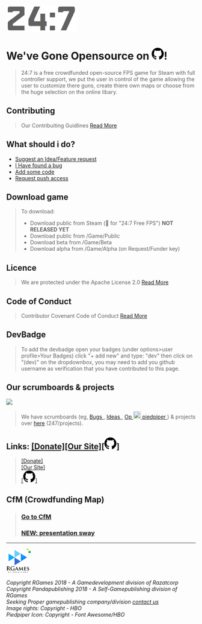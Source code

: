 <!-- Markdown file (.md) learn more at: https://youtu.be/HUBNt18RFbo , HTML to MD: http://domchristie.github.io/turndown/ -->
<!-- 24:7 logo (Md)-->
![](/logo/-DarkOn.png)
<!-- Title (Md)-->
# We've Gone Opensource on ![](/logo/github.png)!
<!-- Info bit (Block quote) -->
> 24:7 is a free crowdfunded open-source FPS game for Steam with full controller support, we put the user in control of the game allowing the user to customize there guns, create thiere own maps or choose from the huge selection on the online libary. <br>
<!-- Contributing -->
## Contributing
> Our Contribuiting Guidlines <a href="/CONTRIBUTING.md">Read More</a>
<!-- Wsid? -->
## What should i do?
- <a href="https://github.com/razatcorp/247/issues">Suggest an Idea/Feature request</a><br>
- <a href="https://github.com/razatcorp/247/issues">I Have found a bug</a><br>
- <a href="https://github.com/razatcorp/247">Add some code</a><br>
- <a href="mailto:pushaccess.247@cyws.uk"> Request push access</a>
<!-- Bullet points (Md) -->
## Download game
>To download: <br>
> - Download public from Steam (🔎 for "24:7 Free FPS") **NOT RELEASED YET** <br> 
> - Download public from /Game/Public <br> 
> - Download beta from /Game/Beta <br>
> - Download alpha from /Game/Alpha (on Request/Funder key)
<!-- Licence -->
## Licence
> We are protected under the Apache License 2.0 <a href="/LICENSE">Read More</a>
<!-- CoC -->
## Code of Conduct
> Contributor Covenant Code of Conduct <a href="/CODE_OF_CONDUCT.md">Read More</a>
<!-- Devbadge -->
## DevBadge
> To add the devbadge open your badges (under options>user profile>Your Badges) click "+ add new" and type: "dev" then click on "(dev)" on the dropdownbox, you may need to add you github username as verification that you have contributed to this page.
<!-- Scrumboards / Projects -->
## Our scrumboards & projects
<img src="https://media.licdn.com/mpr/mpr/gcrc/dms/image/C4E12AQH4Ic5Z3F3x9Q/article-cover_image-shrink_720_1280/0?e=2132524800&v=beta&t=xrwW0WHogFjYLBKmfahgz0Hyx81YWOjQr-j1UOdRrvs" width="444px" length="250px"></b><br>
<!-- SV image end -->
> We have scrumboards (eg, <a href="https://github.com/razatcorp/247/projects/3"> Bugs </a>, <a href="https://github.com/razatcorp/247/projects/2"> Ideas </a>, <a href="https://github.com/razatcorp/247/projects/1"> Op <img src="https://cdn.iconscout.com/icon/free/png-512/pied-piper-8-569464.png" height="20" width="20"> piedpiper </a>) & projects over <a href="https://github.com/razatcorp/247/projects">here</a> (247/projects).
<!-- Links (HTML & Md) -->
## Links: <a href="http://247.cyws.uk#donate">[Donate]</a><a href="http://247.cyws.uk">[Our Site]</a><a href="https://github.com/razatcorp/247#YouWhereAlreadyHere">[![](/logo/github.png)]</a><br>
> <a href="http://247.cyws.uk#donate">[Donate]</a><br>
> <a href="http://247.cyws.uk">[Our Site]</a><br>
> <a href="https://github.com/razatcorp/247#YouWhereAlreadyHere"> [![](/logo/github.png)]</a>
## CfM (Crowdfunding Map)
> ### <a href="/CfM.md">Go to CfM</a>
> ### <a href="/PresentationSway.md">NEW: presentation sway</a>
------------------------------------------------------------------------------------------------------------------------------------------
<!-- RGames logo in HTML (Markdown image size not supported by GH yet (16th Aug 2018) -->
<img src="/logo/RGames_Logo.png" width="65px" height="65px"><!-- Publishing company <img src="GAMEPUBL CO LOGO" alt="drawing" width="65px" height="65px">  -->
<!-- Copyright (HTML) -->
<i>Copyright RGames 2018 - A Gamedevelopment division of Razatcorp</i>
<i>Copyright Pandapublishing 2018 - A Self-Gamepublishing division of RGames</i>
<br><i>Seeking Proper gamepublishing company/division <a href="mailto:gamepubl.247@cyws.uk">contact us</i></a>
<br><i>Image rights: Copyright - HBO</i>
<br><i>Piedpiper Icon: Copyright - Font Awesome/HBO</i>
<!-- & They all lived happily every after -->
